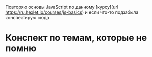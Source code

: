 Повторяю основы JavaScript по данному [курсу](url https://ru.hexlet.io/courses/js-basics) и если что-то подзабыла конспектирую сюда
# Конспект по темам, которые не помню

